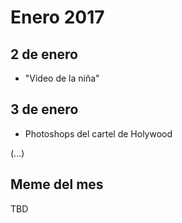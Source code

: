 Enero 2017
===========

## 2 de enero
 - "Video de la niña"

## 3 de enero
 - Photoshops del cartel de Holywood
 
(...)
 
## Meme del mes
TBD
 
